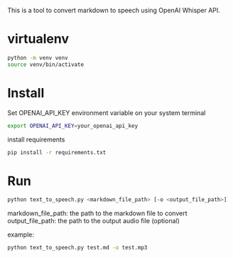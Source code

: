 This is a tool to convert markdown to speech using OpenAI Whisper API.

# virtualenv

```bash
python -m venv venv
source venv/bin/activate
```

# Install

Set OPENAI_API_KEY environment variable on your system terminal

```bash
export OPENAI_API_KEY=your_openai_api_key
```

install requirements
```bash
pip install -r requirements.txt
```

# Run

```bash
python text_to_speech.py <markdown_file_path> [-o <output_file_path>]
```

markdown_file_path: the path to the markdown file to convert
output_file_path: the path to the output audio file (optional)

example:

```bash
python text_to_speech.py test.md -o test.mp3
```
